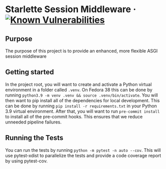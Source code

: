 # Starlette Session Middleware &middot; [![Known Vulnerabilities](https://snyk.io/test/github/lannuttia/starlette-session-middleware/badge.svg)](https://snyk.io/test/github/lannuttia/starlette-session-middleware)

## Purpose
The purpose of this project is to provide an enhanced, more flexible ASGI session middleware

## Getting started

In the project root, you will want to create and activate a Python virtual environment in a folder called `.venv`.
On Fedora 38 this can be done by running `python3.9 -m venv .venv && source .venv/bin/activate`. You will then want to
pip install all of the dependencies for local development. This can be done by running `pip install -r requirements.txt`
in your Python 3.9 virtual environment. After that, you will want to run `pre-commit install` to install all of the
pre-commit hooks. This ensures that we reduce unneeded pipeline failures.

## Running the Tests

You can run the tests by running `python -m pytest -n auto --cov`. This will use pytest-xdist to parallelize the tests and provide a code
coverage report by using pytest-cov.
